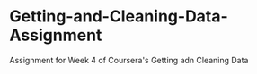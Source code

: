 # Getting-and-Cleaning-Data-Assignment
Assignment for Week 4 of Coursera's Getting adn Cleaning Data

